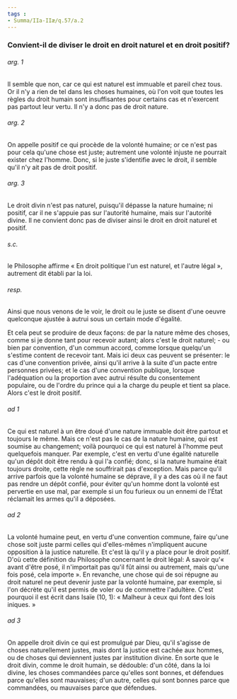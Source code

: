 ```yaml
---
tags : 
- Summa/IIa-IIæ/q.57/a.2
---
```


### Convient-il de diviser le droit en droit naturel et en droit positif?

###### arg. 1
Il semble que non, car ce qui est naturel est immuable et pareil chez tous. Or il n'y a rien de tel dans les choses humaines, où l'on voit que toutes les règles du droit humain sont insuffisantes pour certains cas et n'exercent pas partout leur vertu. Il n'y a donc pas de droit nature. 

###### arg. 2
On appelle positif ce qui procède de la volonté humaine; or ce n'est pas pour cela qu'une chose est juste; autrement une volonté injuste ne pourrait exister chez l'homme. Donc, si le juste s'identifie avec le droit, il semble qu'il n'y ait pas de droit positif. 

###### arg. 3
Le droit divin n'est pas naturel, puisqu'il dépasse la nature humaine; ni positif, car il ne s'appuie pas sur l'autorité humaine, mais sur l'autorité divine. Il ne convient donc pas de diviser ainsi le droit en droit naturel et positif. 

###### s.c.
le Philosophe affirme « En droit politique l'un est naturel, et l'autre légal », autrement dit établi par la loi. 

###### resp.
Ainsi que nous venons de le voir, le droit ou le juste se disent d'une oeuvre quelconque ajustée à autrui sous un certain mode d'égalité. 

Et cela peut se produire de deux façons: de par la nature même des choses, comme si je donne tant pour recevoir autant; alors c'est le droit naturel; - ou bien par convention, d'un commun accord, comme lorsque quelqu'un s'estime content de recevoir tant. Mais ici deux cas peuvent se présenter: le cas d'une convention privée, ainsi qu'il arrive à la suite d'un pacte entre personnes privées; et le cas d'une convention publique, lorsque l'adéquation ou la proportion avec autrui résulte du consentement populaire, ou de l'ordre du prince qui a la charge du peuple et tient sa place. Alors c'est le droit positif. 

###### ad 1
Ce qui est naturel à un être doué d'une nature immuable doit être partout et toujours le même. Mais ce n'est pas le cas de la nature humaine, qui est soumise au changement; voilà pourquoi ce qui est naturel à l'homme peut quelquefois manquer. Par exemple, c'est en vertu d'une égalité naturelle qu'un dépôt doit être rendu à qui l'a confié; donc, si la nature humaine était toujours droite, cette règle ne souffrirait pas d'exception. Mais parce qu'il arrive parfois que la volonté humaine se déprave, il y a des cas où il ne faut pas rendre un dépôt confié, pour éviter qu'un homme dont la volonté est pervertie en use mal, par exemple si un fou furieux ou un ennemi de l’État réclamait les armes qu'il a déposées. 

###### ad 2
La volonté humaine peut, en vertu d'une convention commune, faire qu'une chose soit juste parmi celles qui d'elles-mêmes n'impliquent aucune opposition à la justice naturelle. Et c'est là qu'il y a place pour le droit positif. D'où cette définition du Philosophe concernant le droit légal: A savoir qu'« avant d'être posé, il n'importait pas qu'il fût ainsi ou autrement, mais qu'une fois posé, cela importe ». En revanche, une chose qui de soi répugne au droit naturel ne peut devenir juste par la volonté humaine, par exemple, si l'on décrète qu'il est permis de voler ou de commettre l'adultère. C'est pourquoi il est écrit dans Isaïe (10, 1): « Malheur à ceux qui font des lois iniques. » 

###### ad 3
On appelle droit divin ce qui est promulgué par Dieu, qu'il s'agisse de choses naturellement justes, mais dont la justice est cachée aux hommes, ou de choses qui deviennent justes par institution divine. En sorte que le droit divin, comme le droit humain, se dédouble: d'un côté, dans la loi divine, les choses commandées parce qu'elles sont bonnes, et défendues parce qu'elles sont mauvaises; d'un autre, celles qui sont bonnes parce que commandées, ou mauvaises parce que défendues. 

